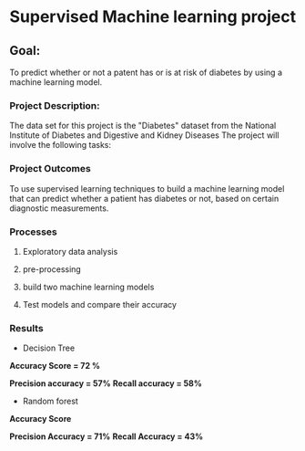 # Supervised Machine learning project 

## Goal:

To predict whether or not a patent has or is at risk of diabetes by using a machine learning model.

### Project Description:

The data set for this project is the "Diabetes" dataset from the National Institute of Diabetes and Digestive and Kidney Diseases 
The project will involve the following tasks:

### Project Outcomes

 To use supervised learning techniques to build a machine learning model that can predict whether a patient has diabetes or not, based on certain diagnostic measurements.
 
### Processes


1. Exploratory data analysis

2. pre-processing

3. build two machine learning models

4. Test models and compare their accuracy

 ### Results 

  * Decision Tree 

  **Accuracy Score = 72 %**

  **Precision accuracy = 57%**
  **Recall accuracy = 58%**

  * Random forest 

  **Accuracy Score**

  **Precision Accuracy = 71%**
  **Recall Accuracy = 43%**
  

